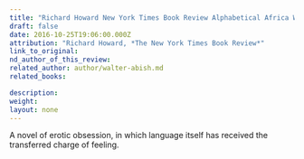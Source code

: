 ```yaml
---
title: "Richard Howard New York Times Book Review Alphabetical Africa Walter Abish"
draft: false
date: 2016-10-25T19:06:00.000Z
attribution: "Richard Howard, *The New York Times Book Review*"
link_to_original:
nd_author_of_this_review:
related_author: author/walter-abish.md
related_books:

description:
weight:
layout: none
---
```

A novel of erotic obsession, in which language itself has received the transferred charge of feeling.

